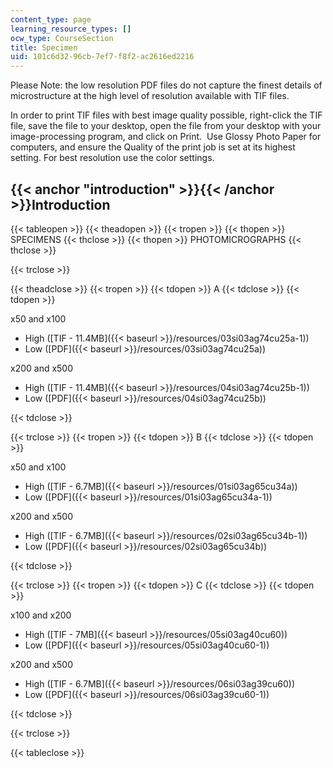 ```yaml
---
content_type: page
learning_resource_types: []
ocw_type: CourseSection
title: Specimen
uid: 101c6d32-96cb-7ef7-f8f2-ac2616ed2216
---
```


Please Note: the low resolution PDF files do not capture the finest details of microstructure at the high level of resolution available with TIF files.

In order to print TIF files with best image quality possible, right-click the TIF file, save the file to your desktop, open the file from your desktop with your image-processing program, and click on Print.  Use Glossy Photo Paper for computers, and ensure the Quality of the print job is set at its highest setting. For best resolution use the color settings.

{{< anchor "introduction" >}}{{< /anchor >}}Introduction
--------------------------------------------------------

{{< tableopen >}}
{{< theadopen >}}
{{< tropen >}}
{{< thopen >}}
SPECIMENS
{{< thclose >}}
{{< thopen >}}
PHOTOMICROGRAPHS
{{< thclose >}}

{{< trclose >}}

{{< theadclose >}}
{{< tropen >}}
{{< tdopen >}}
A
{{< tdclose >}}
{{< tdopen >}}


x50 and x100

*   High ([TIF - 11.4MB]({{< baseurl >}}/resources/03si03ag74cu25a-1))
*   Low ([PDF]({{< baseurl >}}/resources/03si03ag74cu25a))

x200 and x500

*   High ([TIF - 11.4MB]({{< baseurl >}}/resources/04si03ag74cu25b-1))
*   Low ([PDF]({{< baseurl >}}/resources/04si03ag74cu25b))


{{< tdclose >}}

{{< trclose >}}
{{< tropen >}}
{{< tdopen >}}
B
{{< tdclose >}}
{{< tdopen >}}


x50 and x100

*   High ([TIF - 6.7MB]({{< baseurl >}}/resources/01si03ag65cu34a))
*   Low ([PDF]({{< baseurl >}}/resources/01si03ag65cu34a-1))

x200 and x500

*   High ([TIF - 6.7MB]({{< baseurl >}}/resources/02si03ag65cu34b-1))
*   Low ([PDF]({{< baseurl >}}/resources/02si03ag65cu34b))


{{< tdclose >}}

{{< trclose >}}
{{< tropen >}}
{{< tdopen >}}
C
{{< tdclose >}}
{{< tdopen >}}


x100 and x200

*   High ([TIF - 7MB]({{< baseurl >}}/resources/05si03ag40cu60))
*   Low ([PDF]({{< baseurl >}}/resources/05si03ag40cu60-1))

x200 and x500

*   High ([TIF - 6.7MB]({{< baseurl >}}/resources/06si03ag39cu60))
*   Low ([PDF]({{< baseurl >}}/resources/06si03ag39cu60-1))


{{< tdclose >}}

{{< trclose >}}

{{< tableclose >}}